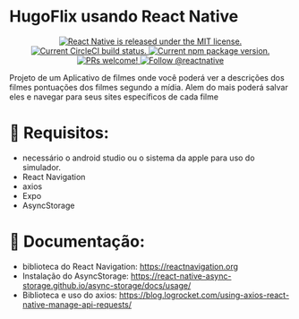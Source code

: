 # HugoFlix usando React Native 
<p align="center">
  <a href="https://github.com/facebook/react-native/blob/HEAD/LICENSE">
    <img src="https://img.shields.io/badge/license-MIT-blue.svg" alt="React Native is released under the MIT license." />
  </a>
  <a href="https://circleci.com/gh/facebook/react-native">
    <img src="https://circleci.com/gh/facebook/react-native.svg?style=shield" alt="Current CircleCI build status." />
  </a>
  <a href="https://www.npmjs.org/package/react-native">
    <img src="https://img.shields.io/npm/v/react-native?color=brightgreen&label=npm%20package" alt="Current npm package version." />
  </a>
  <a href="https://reactnative.dev/docs/contributing">
    <img src="https://img.shields.io/badge/PRs-welcome-brightgreen.svg" alt="PRs welcome!" />
  </a>
  <a href="https://twitter.com/intent/follow?screen_name=reactnative">
    <img src="https://img.shields.io/twitter/follow/reactnative.svg?label=Follow%20@reactnative" alt="Follow @reactnative" />
  </a>
</p>

Projeto de um Aplicativo de filmes onde você poderá ver a descrições dos filmes pontuações dos filmes segundo a mídia. Alem do mais poderá salvar eles e navegar para seus sites específicos de cada filme
# 📔 Requisitos:
- necessário o android studio ou o sistema da apple para uso do simulador.
- React Navigation
- axios 
- Expo
- AsyncStorage

 # 📖 Documentação:
 - biblioteca do React Navigation: https://reactnavigation.org
 - Instalação do AsyncStorage: https://react-native-async-storage.github.io/async-storage/docs/usage/
 - Biblioteca e uso do axios: https://blog.logrocket.com/using-axios-react-native-manage-api-requests/

